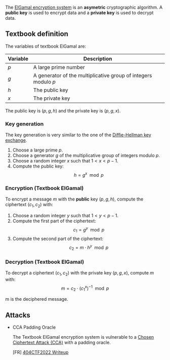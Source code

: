 The [ElGamal encryption system](https://en.wikipedia.org/wiki/ElGamal_encryption) is an **asymetric** cryptographic algorithm. A **public key** is used to encrypt data and a **private key** is used to decrypt data.

## Textbook definition

The variables of textbook ElGamal are:

| Variable | Description |
|----------|-------------|
| $p$ | A large prime number |
| $g$ | A generator of the multiplicative group of integers modulo $p$ |
| $h$ | The public key |
| $x$ | The private key |

The public key is $(p, g, h)$ and the private key is $(p, g, x)$.

### Key generation

The key generation is very similar to the one of the [Diffie-Hellman key exchange](https://en.wikipedia.org/wiki/Diffie%E2%80%93Hellman_key_exchange).

1. Choose a large prime $p$.
2. Choose a generator $g$ of the multiplicative group of integers modulo $p$.
3. Choose a random integer $x$ such that $1 < x < p - 1$.
4. Compute the public key:
   $$h = g^x \mod p$$

### Encryption (Textbook ElGamal)

To encrypt a message $m$ with the **public** key $(p, g, h)$, compute the ciphertext $(c_1, c_2)$ with:

1. Choose a random integer $y$ such that $1 < y < p - 1$.
2. Compute the first part of the ciphertext:
   $$c_1 = g^y \mod p$$
3. Compute the second part of the ciphertext:
    $$c_2 = m \cdot h^y \mod p$$

### Decryption (Textbook ElGamal)

To decrypt a ciphertext $(c_1, c_2)$ with the private key $(p, g, x)$, compute $m$ with:
$$m = c_2 \cdot (c_1^x)^{-1} \mod p$$

m is the deciphered message.


## Attacks

* CCA Padding Oracle

    The Textbook ElGamal encryption system is vulnerable to a [Chosen Ciphertext Attack (CCA)](https://en.wikipedia.org/wiki/Padding_oracle_attack) with a padding oracle.

    [FR] [404CTF2022 Writeup](https://remyoudompheng.github.io/ctf/404ctf/collateraux.html)